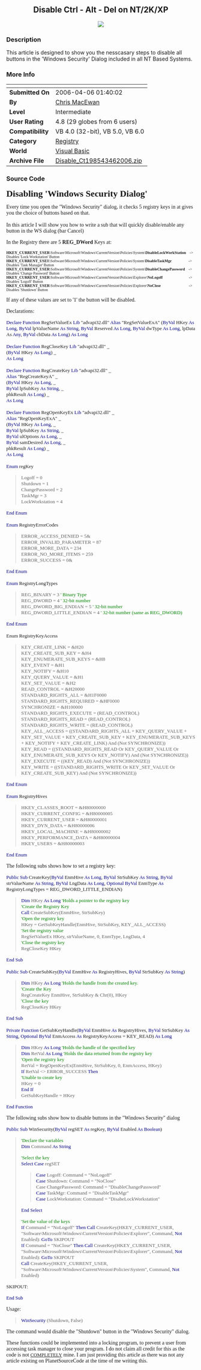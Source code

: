 ﻿<div align="center">

## Disable Ctrl \- Alt \- Del on NT/2K/XP

<img src="PIC200645115385504.JPG">
</div>

### Description

This article is designed to show you the nesscasary steps to disable all buttons in the 'Windows Security' Dialog included in all NT Based Systems.
 
### More Info
 


<span>             |<span>
---                |---
**Submitted On**   |2006-04-06 01:40:02
**By**             |[Chris MacEwan](https://github.com/Planet-Source-Code/PSCIndex/blob/master/ByAuthor/chris-macewan.md)
**Level**          |Intermediate
**User Rating**    |4.8 (29 globes from 6 users)
**Compatibility**  |VB 4\.0 \(32\-bit\), VB 5\.0, VB 6\.0
**Category**       |[Registry](https://github.com/Planet-Source-Code/PSCIndex/blob/master/ByCategory/registry__1-36.md)
**World**          |[Visual Basic](https://github.com/Planet-Source-Code/PSCIndex/blob/master/ByWorld/visual-basic.md)
**Archive File**   |[Disable\_Ct198543462006\.zip](https://github.com/Planet-Source-Code/chris-macewan-disable-ctrl-alt-del-on-nt-2k-xp__1-64904/archive/master.zip)





### Source Code

<p><b><font face="Tahoma" size="5">Disabling 'Windows Security Dialog'</font></b></p>
<p><font face="Tahoma">Every time you open the &quot;Windows Security&quot; dialog, it
checks 5 registry keys in at gives you the choice of buttons based on that.<br>
<br>
In this article I will show you how to write a sub that will quickly
disable/enable any button in the WS dialog (bar Cancel)</font></p>
<p><font face="Tahoma">In the Registry there are 5 <b>REG_DWord</b> Keys at:</font></p>
<p><font face="Tahoma"><font size="1"><b>HKEY_CURRENT_USER</b>\Software\Microsoft\Windows\CurrentVersion\Policies\System\<b>DisableLockWorkStation</b>&nbsp;&nbsp;&nbsp;
-&gt; Disables 'Lock Workstation' Button<br>
<b>HKEY_CURRENT_USE</b>R\Software\Microsoft\Windows\CurrentVersion\Policies\System\<b>DisableTaskMgr&nbsp;&nbsp;&nbsp;&nbsp;&nbsp;&nbsp;&nbsp;&nbsp;&nbsp;&nbsp;&nbsp;&nbsp;&nbsp;&nbsp;&nbsp;&nbsp;&nbsp;
-</b>&gt; Disables 'Task Manager' Button<br>
<b>HKEY_CURRENT_USER</b>\Software\Microsoft\Windows\CurrentVersion\Policies\System\<b>DisableChangePassword&nbsp;&nbsp;&nbsp;
-</b>&gt; Disables 'Change Password' Button<br>
<b>HKEY_CURRENT_USER</b>\Software\Microsoft\Windows\CurrentVersion\Policies\Explorer\<b>NoLogoff&nbsp;&nbsp;&nbsp;&nbsp;&nbsp;&nbsp;&nbsp;&nbsp;&nbsp;&nbsp;&nbsp;&nbsp;&nbsp;&nbsp;&nbsp;&nbsp;&nbsp;&nbsp;&nbsp;&nbsp;&nbsp;&nbsp;&nbsp;&nbsp;&nbsp;&nbsp;&nbsp;
-</b>&gt; Disables 'Logoff' Button<br>
<b>HKEY_CURRENT_USER</b>\Software\Microsoft\Windows\CurrentVersion\Policies\Explorer\</font><b><font size="1">NoClose&nbsp;&nbsp;&nbsp;&nbsp;&nbsp;&nbsp;&nbsp;&nbsp;&nbsp;&nbsp;&nbsp;&nbsp;&nbsp;&nbsp;&nbsp;&nbsp;&nbsp;&nbsp;&nbsp;&nbsp;&nbsp;&nbsp;&nbsp;&nbsp;&nbsp;&nbsp;&nbsp;&nbsp;&nbsp;
</font></b><font size="1"><b>-</b>&gt; Disables 'Shutdown' Button</font></font></p>
<p><font face="Tahoma">If any of these values are set to '1' the button will be
disabled.</font></p>
<p><font face="Tahoma">Declarations:</font></p>
<p><font face="Tahoma" size="2"><font color="#000080">Declare Function</font>
RegSetValueEx <font color="#000080">Lib</font> &quot;advapi32.dll&quot;
<font color="#000080">Alias</font> &quot;RegSetValueExA&quot; (<font color="#000080">ByVal</font>
HKey <font color="#000080">As Long</font>, <font color="#000080">ByVal</font>
lpValueName <font color="#000080">As String</font>, <font color="#000080">ByVal</font>
Reserved <font color="#000080">As Long</font>, <font color="#000080">ByVal</font>
dwType <font color="#000080">As</font> <font color="#000080">Long</font>, lpData
As <font color="#000080">Any</font>, <font color="#000080">ByVal</font> cbData
<font color="#000080">As Long</font>) <font color="#000080">As Long</font><br>
<br>
<font color="#000080">Declare Function</font> RegCloseKey <font color="#000080">
Lib</font> &quot;advapi32.dll&quot; _<br>
(<font color="#000080">ByVal</font> HKey <font color="#000080">As Long</font>) _<br>
<font color="#000080">As Long</font><br>
<br>
<font color="#000080">Declare Function</font> RegCreateKey <font color="#000080">
Lib</font> &quot;advapi32.dll&quot; _<br>
<font color="#000080">Alias</font> &quot;RegCreateKeyA&quot; _<br>
(<font color="#000080">ByVal</font> HKey <font color="#000080">As Long</font>, _<br>
<font color="#000080">ByVal</font> lpSubKey <font color="#000080">As String</font>,
_<br>
phkResult <font color="#000080">As Long</font>) _<br>
<font color="#000080">As Long<br>
</font><br>
<font color="#000080">Declare Function</font> RegOpenKeyEx <font color="#000080">
Lib</font> &quot;advapi32.dll&quot; _<br>
<font color="#000080">Alias</font> &quot;RegOpenKeyExA&quot; _<br>
(<font color="#000080">ByVal</font> HKey <font color="#000080">As Long</font>, _<br>
<font color="#000080">ByVal</font> lpSubKey <font color="#000080">As String</font>,
_<br>
<font color="#000080">ByVal</font> ulOptions <font color="#000080">As Long</font>,
_<br>
<font color="#000080">ByVal</font> samDesired <font color="#000080">As Long</font>,
_<br>
phkResult <font color="#000080">As Long</font>) _<br>
<font color="#000080">As Long</font><br>
<br>
<font color="#000080">Enum</font> regKey</font><blockquote>
	<p><font face="Tahoma" size="2">Logoff = 0<br>
	Shutdown = 1<br>
	ChangePassword = 2<br>
	TaskMgr = 3<br>
	LockWorkstation = 4</font></blockquote>
<p><font face="Tahoma" size="2"><font color="#000080">End Enum</font><br>
<br>
<font color="#000080">Enum</font> RegistryErrorCodes</font><blockquote>
	<p><font face="Tahoma" size="2">ERROR_ACCESS_DENIED = 5&amp;<br>
	ERROR_INVALID_PARAMETER = 87<br>
	ERROR_MORE_DATA = 234<br>
	ERROR_NO_MORE_ITEMS = 259<br>
	ERROR_SUCCESS = 0&amp;</font></blockquote>
<p><font face="Tahoma" size="2"><font color="#000080">End Enum</font><br>
<br>
<font color="#000080">Enum</font> RegistryLongTypes</font><blockquote>
	<p><font face="Tahoma" size="2">REG_BINARY = 3 <font color="#008000">'
	Binary Type</font><br>
	REG_DWORD = 4 <font color="#008000">' 32-bit number</font><br>
	REG_DWORD_BIG_ENDIAN = 5 <font color="#008000">' 32-bit number</font><br>
	REG_DWORD_LITTLE_ENDIAN = 4 <font color="#008000">' 32-bit number (same as
	REG_DWORD)</font></font></blockquote>
<p><font face="Tahoma" size="2"><font color="#000080">End Enum</font><br>
<br>
Enum RegistryKeyAccess</font><blockquote>
	<p><font face="Tahoma" size="2">KEY_CREATE_LINK = &amp;H20<br>
	KEY_CREATE_SUB_KEY = &amp;H4<br>
	KEY_ENUMERATE_SUB_KEYS = &amp;H8<br>
	KEY_EVENT = &amp;H1<br>
	KEY_NOTIFY = &amp;H10<br>
	KEY_QUERY_VALUE = &amp;H1<br>
	KEY_SET_VALUE = &amp;H2<br>
	READ_CONTROL = &amp;H20000<br>
	STANDARD_RIGHTS_ALL = &amp;H1F0000<br>
	STANDARD_RIGHTS_REQUIRED = &amp;HF0000<br>
	SYNCHRONIZE = &amp;H100000<br>
	STANDARD_RIGHTS_EXECUTE = (READ_CONTROL)<br>
	STANDARD_RIGHTS_READ = (READ_CONTROL)<br>
	STANDARD_RIGHTS_WRITE = (READ_CONTROL)<br>
	KEY_ALL_ACCESS = ((STANDARD_RIGHTS_ALL + KEY_QUERY_VALUE + KEY_SET_VALUE +
	KEY_CREATE_SUB_KEY + KEY_ENUMERATE_SUB_KEYS + KEY_NOTIFY + KEY_CREATE_LINK)
	And (Not SYNCHRONIZE))<br>
	KEY_READ = ((STANDARD_RIGHTS_READ Or KEY_QUERY_VALUE Or
	KEY_ENUMERATE_SUB_KEYS Or KEY_NOTIFY) And (Not SYNCHRONIZE))<br>
	KEY_EXECUTE = ((KEY_READ) And (Not SYNCHRONIZE))<br>
	KEY_WRITE = ((STANDARD_RIGHTS_WRITE Or KEY_SET_VALUE Or KEY_CREATE_SUB_KEY)
	And (Not SYNCHRONIZE))</font></blockquote>
<p><font face="Tahoma" size="2"><font color="#000080">End Enum</font><br>
<br>
<font color="#000080">Enum </font>RegistryHives</font><blockquote>
	<p><font face="Tahoma" size="2">HKEY_CLASSES_ROOT = &amp;H80000000<br>
	HKEY_CURRENT_CONFIG = &amp;H80000005<br>
	HKEY_CURRENT_USER = &amp;H80000001<br>
	HKEY_DYN_DATA = &amp;H80000006<br>
	HKEY_LOCAL_MACHINE = &amp;H80000002<br>
	HKEY_PERFORMANCE_DATA = &amp;H80000004<br>
	HKEY_USERS = &amp;H80000003</font></blockquote>
<p><font face="Tahoma" size="2" color="#000080">End Enum</font><p><font face="Tahoma">The following subs shows how to set a registry key:</font></p>
<p><font face="Tahoma" size="2"><font color="#000080">Public Sub</font>
CreateKey(<font color="#000080">ByVal</font> EnmHive <font color="#000080">As
Long</font>, <font color="#000080">ByVal</font> StrSubKey <font color="#000080">
As String</font>, <font color="#000080">ByVal</font> strValueName
<font color="#000080">As String</font>, <font color="#000080">ByVal</font>
LngData <font color="#000080">As Long</font>, <font color="#000080">Optional
ByVal</font> EnmType <font color="#000080">As</font> RegistryLongTypes =
REG_DWORD_LITTLE_ENDIAN)</font><blockquote>
	<p><font face="Tahoma" size="2"><font color="#000080">Dim</font> HKey
	<font color="#000080">As Long</font> <font color="#008000">'Holds a pointer
	to the registry key</font><br>
	<font color="#008000">'Create the Registry Key</font><br>
	<font color="#000080">Call</font> CreateSubKey(EnmHive, StrSubKey)<br>
	<font color="#008000">'Open the registry key</font><br>
	HKey = GetSubKeyHandle(EnmHive, StrSubKey, KEY_ALL_ACCESS)<br>
	<font color="#008000">'Set the registry value</font><br>
	RegSetValueEx HKey, strValueName, 0, EnmType, LngData, 4<br>
	<font color="#008000">'Close the registry key</font><br>
	RegCloseKey HKey</font></blockquote>
<p><font face="Tahoma" size="2"><font color="#000080">End Sub</font><br>
<br>
<font color="#000080">Public Sub</font> CreateSubKey(<font color="#000080">ByVal</font>
EnmHive <font color="#000080">As</font> RegistryHives, <font color="#000080">
ByVal</font> StrSubKey<font color="#000080"> As String</font>)</font><blockquote>
	<p><font face="Tahoma" size="2"><font color="#000080">Dim</font> HKey
	<font color="#000080">As Long</font> <font color="#008000">'Holds the handle
	from the created key.</font><br>
	<font color="#008000">'Create the Key</font><br>
	RegCreateKey EnmHive, StrSubKey &amp; Chr(0), HKey<br>
	<font color="#008000">'Close the key</font><br>
	RegCloseKey HKey</font></blockquote>
<p><font face="Tahoma" size="2"><font color="#000080">End Sub<br>
</font><br>
<font color="#000080">Private Function</font> GetSubKeyHandle(<font color="#000080">ByVal</font>
EnmHive <font color="#000080">As</font> RegistryHives, <font color="#000080">
ByVal</font> StrSubKey <font color="#000080">As String</font>,<font color="#000080">
Optional</font> <font color="#000080">ByVal</font> EnmAccess
<font color="#000080">As</font> RegistryKeyAccess = KEY_READ)
<font color="#000080">As</font> <font color="#000080">Long</font></font><blockquote>
	<p><font face="Tahoma" size="2"><font color="#000080">Dim</font> HKey
	<font color="#000080">As Long</font> <font color="#008000">'Holds the handle
	of the specified key</font><br>
	<font color="#000080">Dim</font> RetVal <font color="#000080">As Long </font>
	<font color="#008000">'Holds the data returned from the registry key</font><br>
	<font color="#008000">'Open the registry key</font><br>
	RetVal = RegOpenKeyEx(EnmHive, StrSubKey, 0, EnmAccess, HKey)<br>
	<font color="#000080">If</font> RetVal &lt;&gt; ERROR_SUCCESS
	<font color="#000080">Then</font><br>
	<font color="#008000">'Unable to create key</font><br>
	HKey = 0<br>
	<font color="#000080">End If</font><br>
	GetSubKeyHandle = HKey</font></blockquote>
<p><font face="Tahoma" size="2" color="#000080">End Function</font><p><font face="Tahoma">The following subs show how to disable buttons in the
&quot;Windows Security&quot; dialog</font><p><font face="Tahoma" size="2">
<font color="#000080">Public Sub</font> WinSecurity(<font color="#000080">ByVal</font>
regSET <font color="#000080">As</font> regKey, <font color="#000080">ByVal</font>
Enabled <font color="#000080">As Boolean</font>)</font><blockquote>
	<p><font face="Tahoma" size="2"><font color="#008000">'Declare the variables</font><br>
	<font color="#000080">Dim</font> Command <font color="#000080">As String</font></font><p>
	<font face="Tahoma" size="2"><font color="#008000">'Select the key</font><br>
	<font color="#000080">Select Case</font> regSET</font><blockquote>
		<p><font face="Tahoma" size="2"><font color="#000080">Case</font>
		Logoff: Command = &quot;NoLogoff&quot;<br>
		<font color="#000080">Case</font> Shutdown: Command = &quot;NoClose&quot;<br>
		Case ChangePassword: Command = &quot;DisableChangePassword&quot;<br>
		<font color="#000080">Case</font> TaskMgr: Command = &quot;DisableTaskMgr&quot;<br>
		<font color="#000080">Case</font> LockWorkstation: Command =
		&quot;DisabeLockWorkstation&quot;</font></blockquote>
	<p><font face="Tahoma" size="2" color="#000080">End Select</font><p>
	<font face="Tahoma" size="2"><font color="#008000">'Set the value of the
	keys</font><br>
	<font color="#000080">If</font> Command = &quot;NoLogoff&quot; <font color="#000080">
	Then</font> <font color="#000080">Call</font> CreateKey(HKEY_CURRENT_USER,
	&quot;Software\Microsoft\Windows\CurrentVersion\Policies\Explorer&quot;, Command,
	<font color="#000080">Not</font> Enabled): <font color="#000080">GoTo</font>
	SKIPOUT<br>
	<font color="#000080">If</font> Command = &quot;NoClose&quot; <font color="#000080">
	Then</font> <font color="#000080">Call</font> CreateKey(HKEY_CURRENT_USER,
	&quot;Software\Microsoft\Windows\CurrentVersion\Policies\Explorer&quot;, Command,
	<font color="#000080">Not</font> Enabled): <font color="#000080">GoTo</font>
	SKIPOUT<br>
	<font color="#000080">Call</font> CreateKey(HKEY_CURRENT_USER,
	&quot;Software\Microsoft\Windows\CurrentVersion\Policies\System&quot;, Command,
	<font color="#000080">Not</font> Enabled)</font></blockquote>
<p><font face="Tahoma" size="2">SKIPOUT:</font><p>
<font face="Tahoma" size="2" color="#000080">End Sub</font><p><font face="Tahoma">Usage:</font><blockquote>
	<p><font face="Tahoma" size="2"><font color="#000080">WinSecurity</font> (Shutdown,
	False)</font></blockquote>
<p><font face="Tahoma">The command would disable the &quot;Shutdown&quot; button in the
&quot;Windows Security&quot; dialog.</font><p><font face="Tahoma">These functions could be
implemented into a locking program, to prevent a user from accessing task
manager to close your program. I do not claim all credit for this as the code is
not <u><font size="2">COMPLETELY</font></u> mine. I am just providing this article as there was not any article
existing on PlanetSourceCode at the time of me writing this.</font>

